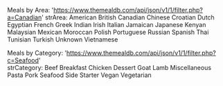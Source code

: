 Meals by Area: 'https://www.themealdb.com/api/json/v1/1/filter.php?a=Canadian'
    strArea: American
            British
            Canadian
            Chinese
            Croatian
            Dutch
            Egyptian
            French
            Greek
            Indian
            Irish
            Italian
            Jamaican
            Japanese
            Kenyan
            Malaysian
            Mexican
            Moroccan
            Polish
            Portuguese
            Russian
            Spanish
            Thai
            Tunisian
            Turkish
            Unknown
            Vietnamese

Meals by Category: 'https://www.themealdb.com/api/json/v1/1/filter.php?c=Seafood'            
    strCategory: Beef
                Breakfast
                Chicken
                Dessert
                Goat
                Lamb
                Miscellaneous
                Pasta
                Pork
                Seafood
                Side
                Starter
                Vegan
                Vegetarian

